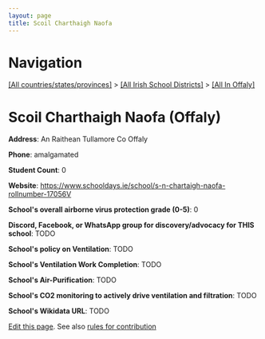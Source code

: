 ```yaml
---
layout: page
title: Scoil Charthaigh Naofa
---
```

# Navigation

[[All countries/states/provinces]](../../..) > [[All Irish School Districts]](../..) > [[All In Offaly]](..)

# Scoil Charthaigh Naofa (Offaly)

**Address**: An Raithean Tullamore Co Offaly

**Phone**: amalgamated

**Student Count**: 0

**Website**: <https://www.schooldays.ie/school/s-n-chartaigh-naofa-rollnumber-17056V>

**School's overall airborne virus protection grade (0-5)**: 0

**Discord, Facebook, or WhatsApp group for discovery/advocacy for THIS school**: TODO

**School's policy on Ventilation**: TODO

**School's Ventilation Work Completion**: TODO

**School's Air-Purification**: TODO

**School's CO2 monitoring to actively drive ventilation and filtration**: TODO

**School's Wikidata URL**: TODO


[Edit this page](https://github.com/ventilate-schools/Ireland/edit/main/./Offaly/Scoil_Charthaigh_Naofa.md). See also [rules for contribution](../../../contribution-rules/)
